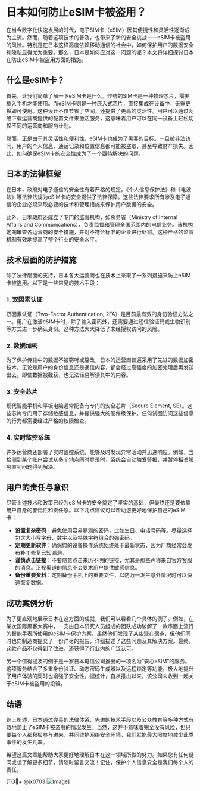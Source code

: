 # 日本如何防止eSIM卡被盗用？

在当今数字化快速发展的时代，电子SIM卡（eSIM）因其便捷性和灵活性逐渐成为主流。然而，随着这项技术的普及，也带来了新的安全挑战——eSIM卡被盗用的风险。特别是在日本这样高度依赖移动通信的社会中，如何保护用户的数据安全和隐私显得尤为重要。那么，日本是如何应对这一问题的呢？本文将详细探讨日本在防止eSIM卡被盗用方面的措施。

## 什么是eSIM卡？

首先，让我们简单了解一下eSIM卡是什么。传统的SIM卡是一种物理芯片，需要插入手机才能使用。而eSIM卡则是一种嵌入式芯片，直接集成在设备中，无需更换即可使用。这种设计不仅节省了空间，还提供了更高的灵活性。用户可以通过网络下载运营商提供的配置文件来激活服务，这意味着用户可以在同一设备上轻松切换不同的运营商和服务计划。

然而，正是由于其灵活性和便利性，eSIM卡也成为了黑客的目标。一旦被非法访问，用户的个人信息、通话记录和位置信息都可能被盗取，甚至导致财产损失。因此，如何确保eSIM卡的安全性成为了一个亟待解决的问题。

## 日本的法律框架

在日本，政府对电子通信的安全性有着严格的规定。《个人信息保护法》和《电波法》等法律法规为eSIM卡的安全提供了法律保障。这些法律要求所有涉及电子通信的企业必须采取必要的技术和管理措施来保护用户数据的安全。

此外，日本政府还成立了专门的监管机构，如总务省（Ministry of Internal Affairs and Communications），负责监督和管理全国范围内的电信业务。该机构定期审查各运营商的安全措施，并对不符合标准的企业进行处罚。这种严格的监管机制有效地提高了整个行业的安全水平。

## 技术层面的防护措施

除了法律层面的支持，日本各大运营商也在技术上采取了一系列措施来防止eSIM卡被盗用。以下是一些常见的技术手段：

### 1. 双因素认证

双因素认证（Two-Factor Authentication, 2FA）是目前最有效的身份验证方法之一。用户在激活eSIM卡时，除了输入密码外，还需要通过短信验证码或生物识别等方式进一步确认身份。这种方法大大降低了未经授权访问的风险。

### 2. 数据加密

为了保护传输中的数据不被窃听或篡改，日本的运营商普遍采用了先进的数据加密技术。无论是用户的身份信息还是通信内容，都会经过高强度的加密处理后再发送出去。即使数据被截获，也无法轻易解读其中的内容。

### 3. 安全芯片

现代智能手机和平板电脑通常配备有专门的安全芯片（Secure Element, SE）。这些芯片专门用于存储敏感信息，并提供强大的硬件级保护。任何试图访问这些信息的行为都需要经过严格的权限检查。

### 4. 实时监控系统

许多运营商还部署了实时监控系统，能够及时发现异常活动并迅速响应。例如，当检测到某个账户尝试从多个地点同时登录时，系统会自动触发警报，并暂停相关服务直到问题得到解决。

## 用户的责任与意识

尽管上述技术和政策已经为eSIM卡的安全奠定了坚实的基础，但最终还是要依靠用户自身的警惕性和责任感。以下几点建议可以帮助您更好地保护自己的eSIM卡：

- **设置复杂密码**：避免使用容易猜测的密码，比如生日、电话号码等。尽量选择包含大小写字母、数字以及特殊字符组合的强密码。
- **定期更新软件**：确保您的设备操作系统始终处于最新状态，因为厂商经常会发布补丁修复已知漏洞。
- **谨慎点击链接**：不要随意点击来历不明的链接，尤其是那些声称来自官方客服的消息。正规渠道的信息不会要求用户提供敏感信息。
- **备份重要资料**：定期备份手机上的重要文件，以防万一发生意外情况时可以快速恢复数据。

## 成功案例分析

为了更直观地展示日本在这方面的成就，我们可以看看几个具体的例子。例如，在某次国际黑客大赛中，一支由日本研究人员组成的团队成功破解了一款市面上流行的智能手表所使用的eSIM卡保护方案。虽然他们发现了某些潜在弱点，但他们同时也向制造商提交了一份详尽的报告，详细描述了这些问题及其解决方案。最终，这款产品不仅得到了改进，还获得了行业内的广泛认可。

另一个值得提及的例子是一家日本电信公司推出的一项名为“安心eSIM”的服务。这项服务结合了多重身份验证、动态密码生成器以及远程锁定等功能，极大地提升了用户体验的同时也增强了安全性。据统计，自从推出以来，该公司未收到一起关于eSIM卡被盗用的投诉。

## 结语

综上所述，日本通过完善的法律体系、先进的技术手段以及公众教育等多种方式有效地防止了eSIM卡被盗用的情况发生。当然，这并不意味着完全没有风险，但只要每个人都积极参与进来，共同维护网络安全环境，我们就能最大限度地减少此类事件的发生几率。

希望这篇文章能帮助大家更好地理解日本在这一领域所做的努力。如果您有任何疑问或想了解更多细节，请随时留言交流！记住，保护个人信息安全是我们每个人的责任。

[TG💪+ @jx0703 ![Image](https://github.com/user-attachments/assets/dbca1d08-cadb-493c-b0ec-ad6f7a83f270)]